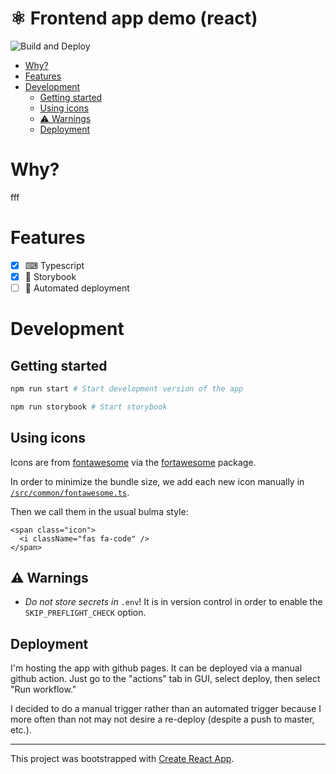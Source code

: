 # ⚛ Frontend app demo (react) <!-- omit in toc -->

![Build and Deploy](https://github.com/michaelwooley/frontend-demo-react/workflows/Build%20and%20Deploy/badge.svg)

- [Why?](#why)
- [Features](#features)
- [Development](#development)
  - [Getting started](#getting-started)
  - [Using icons](#using-icons)
  - [⚠ Warnings](#-warnings)
  - [Deployment](#deployment)

# Why?

fff


# Features

- [x] ⌨ Typescript
- [x] 📘 Storybook
- [ ] 🐋 Automated deployment

# Development

## Getting started

```bash
npm run start # Start development version of the app

npm run storybook # Start storybook
```

## Using icons

Icons are from [fontawesome](https://fontawesome.com/) via the
[fortawesome](https://www.npmjs.com/package/@fortawesome/react-fontawesome) package.

In order to minimize the bundle size, we add each new icon manually in
[`/src/common/fontawesome.ts`](/src/common/fontawesome.ts).

Then we call them in the usual bulma style:

```tsx
<span class="icon">
  <i className="fas fa-code" />
</span>
```

## ⚠ Warnings

- _Do not store secrets in_ `.env`! It is in version control in order to enable
  the `SKIP_PREFLIGHT_CHECK` option.

## Deployment

I'm hosting the app with github pages. It can be deployed via a manual github
action. Just go to the "actions" tab in GUI, select deploy, then select "Run workflow."

I decided to do a manual trigger rather than an automated trigger because I more
often than not may not desire a re-deploy (despite a push to master, etc.).


---

This project was bootstrapped with [Create React App](https://github.com/facebook/create-react-app).

